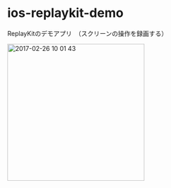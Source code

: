# ios-replaykit-demo
ReplayKitのデモアプリ　（スクリーンの操作を録画する）

<img width="310" alt="2017-02-26 10 01 43" src="https://user-images.githubusercontent.com/9479568/65128312-3bec3080-da34-11e9-8ffd-10fec8b09e46.gif">

